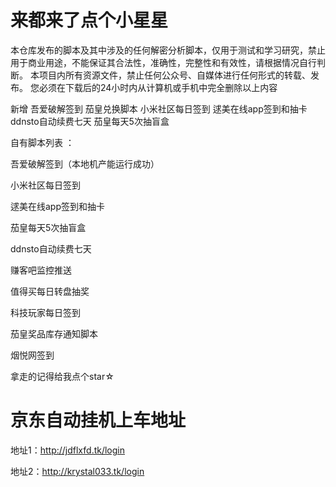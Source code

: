 # 来都来了点个小星星

本仓库发布的脚本及其中涉及的任何解密分析脚本，仅用于测试和学习研究，禁止用于商业用途，不能保证其合法性，准确性，完整性和有效性，请根据情况自行判断。
本项目内所有资源文件，禁止任何公众号、自媒体进行任何形式的转载、发布。
您必须在下载后的24小时内从计算机或手机中完全删除以上内容

新增 吾爱破解签到 茄皇兑换脚本 小米社区每日签到 逑美在线app签到和抽卡 ddnsto自动续费七天 茄皇每天5次抽盲盒

自有脚本列表 ：

吾爱破解签到（本地机产能运行成功）

小米社区每日签到

逑美在线app签到和抽卡

茄皇每天5次抽盲盒

ddnsto自动续费七天

赚客吧监控推送

值得买每日转盘抽奖

科技玩家每日签到

茄皇奖品库存通知脚本

烟悦网签到

拿走的记得给我点个star☆

# 京东自动挂机上车地址 
地址1：http://jdflxfd.tk/login 

地址2：http://krystal033.tk/login
